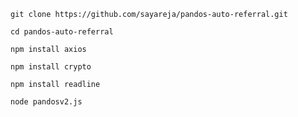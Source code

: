 ```git clone https://github.com/sayareja/pandos-auto-referral.git```

```cd pandos-auto-referral```

```npm install axios```

```npm install crypto```

```npm install readline```

```node pandosv2.js```
